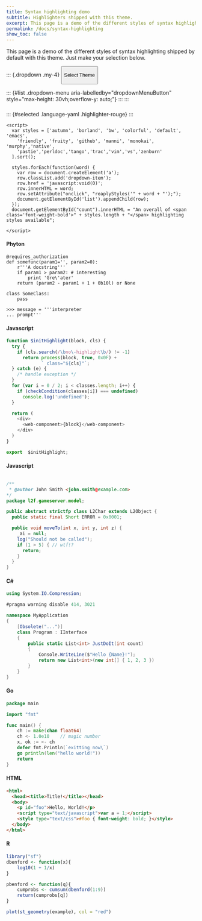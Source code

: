 ```yaml
---
title: Syntax highlighting demo
subtitle: Highlighters shipped with this theme.
excerpt: This page is a demo of the different styles of syntax highlighting shipped by default with this theme. Just make your selection below.
permalink: /docs/syntax-highlighting
show_toc: false
---
```


This page is a demo of the different styles of syntax highlighting shipped by default with this theme. Just make your selection below.

<p id="count" class="lead mb-2">

</p>

::: {.dropdown .my-4}
<button class="btn btn-sm btn-primary dropdown-toggle" type="button" id="dropdownMenuButton" data-toggle="dropdown" aria-haspopup="true" aria-expanded="false">

Select Theme

</button>

::: {#list .dropdown-menu aria-labelledby="dropdownMenuButton" style="max-height: 30vh;overflow-y: auto;"}
:::
:::

<h3 id="config">

</h3>

::: {#selected .language-yaml .highlighter-rouge}
:::

```{=html}
<script>
  var styles = ['autumn', 'borland', 'bw', 'colorful', 'default', 'emacs',
    'friendly', 'fruity', 'github', 'manni', 'monokai', 'murphy','native',
    'pastie','perldoc','tango','trac','vim','vs','zenburn'
  ].sort();
  
  styles.forEach(function(word) {
    var row = document.createElement('a');
    row.classList.add('dropdown-item');
    row.href = 'javascript:void(0)';
    row.innerHTML = word;
    row.setAttribute("onclick", "reaplyStyles('" + word + "');");
    document.getElementById('list').appendChild(row);
  });
  document.getElementById("count").innerHTML = "An overall of <span class='font-weight-bold'>" + styles.length + "</span> highlighting styles available";
  
</script>
```
#### Phyton

```phyton
@requires_authorization
def somefunc(param1='', param2=0):
    r'''A docstring'''
    if param1 > param2: # interesting
        print 'Gre\'ater'
    return (param2 - param1 + 1 + 0b10l) or None

class SomeClass:
    pass

>>> message = '''interpreter
... prompt'''
```

#### Javascript

```javascript
function $initHighlight(block, cls) {
  try {
    if (cls.search(/\bno\-highlight\b/) != -1)
      return process(block, true, 0x0F) +
             ` class="${cls}"`;
  } catch (e) {
    /* handle exception */
  }
  for (var i = 0 / 2; i < classes.length; i++) {
    if (checkCondition(classes[i]) === undefined)
      console.log('undefined');
  }

  return (
    <div>
      <web-component>{block}</web-component>
    </div>
  )
}

export  $initHighlight;
```

#### Javascript

```java

/**
 * @author John Smith <john.smith@example.com>
*/
package l2f.gameserver.model;

public abstract strictfp class L2Char extends L2Object {
  public static final Short ERROR = 0x0001;

  public void moveTo(int x, int y, int z) {
    _ai = null;
    log("Should not be called");
    if (1 > 5) { // wtf!?
      return;
    }
  }
}

```

#### C#

```csharp
using System.IO.Compression;

#pragma warning disable 414, 3021

namespace MyApplication
{
    [Obsolete("...")]
    class Program : IInterface
    {
        public static List<int> JustDoIt(int count)
        {
            Console.WriteLine($"Hello {Name}!");
            return new List<int>(new int[] { 1, 2, 3 })
        }
    }
}
```

#### Go

```go
package main

import "fmt"

func main() {
    ch := make(chan float64)
    ch <- 1.0e10    // magic number
    x, ok := <- ch
    defer fmt.Println(`exitting now\`)
    go println(len("hello world!"))
    return
}

```


#### HTML

```html
<html>
  <head><title>Title!</title></head>
  <body>
    <p id="foo">Hello, World!</p>
    <script type="text/javascript">var a = 1;</script>
    <style type="text/css">#foo { font-weight: bold; }</style>
  </body>
</html>

```

#### R

```r
library("sf")
dbenford <- function(x){
    log10(1 + 1/x)
}

pbenford <- function(q){
    cumprobs <- cumsum(dbenford(1:9))
    return(cumprobs[q])
}

plot(st_geometry(example), col = "red")

```

